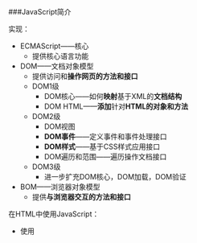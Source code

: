 ###JavaScript简介

实现：

- ECMAScript——核心
  - 提供核心语言功能
- DOM——文档对象模型
  - 提供访问和**操作网页的方法和接口**
  - DOM1级
    - DOM核心——如何**映射**基于XML的**文档结构**
    - DOM HTML——**添加**针对**HTML的对象和方法**
  - DOM2级
    - DOM视图
    - **DOM事件**——定义事件和事件处理接口
    - **DOM样式**——基于CSS样式应用接口
    - DOM遍历和范围——遍历操作文档接口
  - DOM3级
    - 进一步扩充DOM核心，DOM加载，DOM验证
- BOM——浏览器对象模型
  - 提供**与浏览器交互的方法和接口**

在HTML中使用JavaScript：

- 使用<script>标签

  - 属性

    只要不含有defer和async属性，浏览器会按照<script>标签在页面中的先后顺序执行

    - async——异步脚本，html5
      - 立即下载，不妨碍页面的其他操作——（目的）不让页面等待两个脚本的加载和执行
      - 不按照指定的先后顺序执行
      - 只适用于外部脚本（只对外部文件有效）
    - defer——延迟脚本，html4.01
      - 立即下载，延迟到文档完全被解析后（遇到</html>标签后）执行
      - 多个延迟脚本不一定会按照先后顺序执行，最好只包含一个延迟脚本
      - 只适用于外部脚本
    - src——引用外部脚本文件
      - 带有src属性的<script>标签之间包含脚本会被忽略
      - src属性**可以包含外部域的脚本文件**
    - type——默认值：text/javascript

  - **位置**

    ```javascript
    <body>
        <!-- 这里放内容 -->
        <script type="text/javascript" src="example1.js"></script>
        <script type="text/javascript" src="example2.js"></script>
    </body>
    ```

- 嵌入代码
  - **可维护**
  - **可缓存**

- <noscript>元素 

  - 指定在不支持脚本的浏览器中显示替代内容，启用脚本是不显示

1. 语法

   - 类C语言

   - **区分大小写**（ECMAScript中的一切，变量，函数名，操作符）

   - 标识符

     - 指变量，函数，属性的名字，函数的参数
     - **格式规则**
       - 首字符必须是一个字母，下划线或美元符号（数字不能开头）
       - 其他字符可以是字母，数字，下划线，美元符号
       - **驼峰命名法**
       - 不能使用关键字和保留字
       - 变量名有意义，一般小写

   - 注释——C风格

   - 严格模式

     ```javas
     "use strict";
     ```

     在指定函数下使用严格模式

     ```javas
     function doSomething(){
         "use strict";
         //函数体
     }
     ```

   - 语句

     - **语句以分号结尾（养成习惯）**

2. 关键字和保留字

3. 变量

   - ECMAScript变量是**松散类型**——

     - 可以用来保存任何类型的数据（存储变量和操作变量——读，写）

       ```javas
       var message = "hi",
           found = false,
           age = 29;
       ```

       一条语句用定义多个变量，用逗号隔开

   - 定义变量用var关键字

     - 省略var表示隐式全局变量（**慎用**）

4. 数据类型

   - **5中简单数据类型（基本数据类型）**

     - number，string，boolean，undefined，null

   - **一种复杂类型**

     - object——无序的名值对组成

   - **typeof操作符**——

     - 检测变量的数据类型

     ```javascript
     var num = 10;
     var str = "ha";
     var flag = true;
     var nll = null;
     var undef;
     var obj = new Object();
     
     console.log(typeof (num));//number
     console.log(typeof (str));//string
     console.log(typeof (flag));//boolean
     console.log(typeof (nll));//object
     console.log(String(nll));//null
     console.log(typeof (undef));//undefined
     console.log(typeof (obj));//object
     ```

     - typeof是一个操作符**不是函数**，

     ```javas
     //typeof 变量；
     
     //typeof(变量)；
     ```

   - Undefined

     - 未初始化的变量执行typeof操作返回undefined
     - 未声明的变量执行typeof操作返回undefined
     - 函数return没有带回返回值为undefined

   - Null

     - 空对象指针
     - **定义变量用于保存对象可初始化为null**
       - 作为空对象指针的惯例，有助于区分null和undefined

   - Boolean

     - true（不一定是等于1）（注意大小写）

     - 和false（不一定等于0）（注意大小写）

     - ECMAScript中所有类型的值都有与Boolean等价的值

       - 转型函数Boolean()

         ```javascript
         var message = "Hello world!";
         var messageAsBoolean = Boolean(message);
         ```

       转换规则：

       | 数据类型 |      转换为ture的值      | 转换为false的值 |
       | :------: | :----------------------: | :-------------: |
       | Boolean  |           true           |      false      |
       |  String  |   非空字符串(注意" ")    | ""（空字符串）  |
       |  Number  | 非零数字（-1，**负数**） |   0，-0，NaN    |
       |  Objec   |         任何对象         |      null       |
       | Udefined |            -             |    undefined    |

       转换规则对if语句和while语句自动执行Boolean转换非常重要

       ```javascript
       var message = "Hello world!";
           if (message){
           alert("Value is true");
       }
       
       var flag=1;
       while(flag){
             //do something
       }
       ```

   - Number

     - 使用**IEEE754 格式**来表示整数和浮点数（0.1+0.2==0.3，**小数计算误差**）

     - 范围

       - Number.MIN_VALUE
       - Number.MAX_VALUE
       - Infinity
       - -Infinity
       - isFinite()
         - 判断数值是否有穷（**是否位于最大值和最小值之间**）

     - NaN(Not a Number)

       - 涉及NaN的操作都会返回NaN（**多步计算出错**）

       - NaN和任何值都不相等（包括NaN本身）

       - isNaN()

         - **不能被转化为数值的值为true**

         ```javascript
         var number;
         
         console.log(number + 10);//NaN
         console.log(number + 10 == NaN);//false
         console.log(isNaN(number + 10));//true
         ```

     - 类型转换

       - 将非数值转换为数值

         - **Number()——转型函数，可用于任何数据类型**

           - 一元加操作符的操作和Number()函数相同

           - **空字符串返回“0”**

           ```javascript
           //Number()
           
           //Boolean 值：true为1；false为0
           console.log(Number(true));//1
           console.log(Number(false));//0
           
           //数字：简单的传入和返回
           console.log(Number(0));//0
           console.log(Number(1));//1
           console.log(Number(-100));//-100
           console.log(Number(100));//100
           
           //null：0
           console.log(Number(null));//0
           
           //undefined：NaN
           console.log(Number(undefined));//NaN
           
           //字符串：
           //只包含数字，转换为十进制，忽略前导零，有浮点则转换为浮点，忽略字符串前面的空格直到找到第一个非空格字符
           console.log(Number("		10"));//10
           console.log(Number("10.001"));//10.001
           console.log(Number("00010.001"));//10.001
           console.log(Number("-00010.001"));//-10.001
           //含十六进制格式转换为十进制
           console.log(Number("0xf"));//16
           //空字符串转换为零
           console.log(Number(""));//0
           //tab
           console.log(Number(" "));//0
           //除了以上格式以下都为NaN
           console.log(Number("10tttm"));//NaN
           console.log(Number("gg10"));//NaN
           console.log(Number("1ddd10"));//NaN
           console.log(Number("10.99ssd"));//NaN
           console.log(Number("12.12ddf12.01"));//NaN
           
           //对象，则调用对象的valueof()方法，按上述规则，返回Nan则调用对象的toString()方法，按上述方法
           ```

         - parseInt()——专用于字符串转数字

           - 从第一个字符（位置0）开始解析直到遇到一个无效的整型数字字符为止
           - 小数点不被视为有效的数字
           - **空字符串返回NaN**

           ```javascript
           //parseInt()
           
           //忽略字符串前面的空格直到找到第一个非空格字符
           console.log(parseInt("      10"));//10
           //第一个字符不是数字或者负号则返回NaN-----空字符串返回NaN，Number（）为0
           console.log(parseInt("      gg10"));//NaN
           console.log(parseInt("      -10"));//-10
           console.log(parseInt("      "));//NaN
           //是数字继续解析直到遇到非数字
           console.log(parseInt("10110"));//10110
           console.log(parseInt("10tttm"));//10
           console.log(parseInt("1ddd10"));//1
           //在parseInt（）中小数点不被视为有效的数字
           console.log(parseInt("10.98"));//10
           console.log(parseInt("10.99ssd"));//10
           console.log(parseInt("12.12ddf12.01"));//12
           //进制转换
           console.log(parseInt("0xf"));//15
           console.log(parseInt("f"));//NaN
           console.log(parseInt("f",16));//15
           //忽略了前导零被当做十进制,因此用第二个参数加以区别
           console.log(parseInt("070"));//70
           console.log(parseInt("70"));//70
           console.log(parseInt("70",2));//NaN
           console.log(parseInt("10",2));//2
           console.log(parseInt("70",8));//56
           //忽略了前导零
           console.log(parseInt("000070"));//70
           ```

         - parseFloat()——专用于字符串转数字

           - 和parseInt()类似从第一个字符开始（位置0）开始解析直到遇到一个无效的浮点数字字符为止
           - 字符串中第一个小数点有效，第二个无效

           ```javascript
           //parseFoat()
           
           console.log(parseFloat("    -000010"));//-10
           console.log(parseFloat("10tttm"));//10
           console.log(parseFloat("gg10"));//NaN
           console.log(parseFloat("1ddd10"));//1
           console.log(parseFloat("10.98"));//10.98
           console.log(parseFloat("10.99ssd"));//10.99
           console.log(parseFloat("12.12ddf12.01"));//12.12
           ```

   - String

     - 零个和多个16位Unicode字符组成的字符序列——字符串
     - 用单引号或者双引号表示
     - **字符串不可变**
     - 转化为字符串
       - toString()方法，
         - 数值，布尔值，对象，字符串都有toString()方法
         - **null和undefined值没有toString()方法**
       - String()——转型函数
         - 可将任何类型的值转换为字符串（不知道是不是null和undefined的情况下）
         - 转换规则
           - 有toString（）则调用（没有参数），返回结果
           - 值是null则返回null
           - 值是undefined返回undefined

   - Object

     - 数据（属性）和功能（方法）的（无序）集合

     - 通过new操作符创建对象

     - 在ECMAScript中Object是所有对象的基础，Object类型所具有的属性和方法同样存在于更具体的对象中

       - Object实例对象都具有下列属性和方法
       - constructor
         - 保存创建当前对象的函数——构造函数（constructor）
       - hasOwnProperty(propertyName)
         - 给定属性是否在当前实例对象中（而不是在实例原型中）
       - isPrototypeOf(object)
         - 是否是传入对象的原型
       - propertyIsEnumerable(propertyName)
         - 给定属性能否使用for-in语句枚举
       - toLocaleString()
         - 返回对象的字符串表示，与地区对应
       - toString()
         - 返回对象的字符串表示
       - valueOf()
         - 返回对象的字符串，数值，布尔值表示

5. 操作符

   ECMAScript的操作符适用于字符串，数字，布尔甚至对象（通常会调用对象的valueOf()或者toString()方法）

   - 一元操作符

     - 递增，递减操作符

       ```javascript
       //递增递减操作符
       
       var s1 = "2";
       var s2 = "z";
       var b = false;
       var f = 1.1;
       var o = {
           valueOf: function() {
               return -1;
           }
       };
       
       //包含有效数字的字符串，先转换为数字值，再加减1
       s1++; // 值变成数值3
       //不包含有效数值的字符串，变量的值NaN
       s2++; // 值变成NaN
       //布尔false时，先转换为0；布尔true时先转换为1
       b++; // 值变成数值1
       //浮点值时，直接加减
       f--; // 值变成0.10000000000000009（由于浮点舍入错误所致）
       //对象时，先调用valuleOf()方法，返回NaN则继续调用toString()方法
       o--; // 值变成数值-2
       ```

     - 一元加减操作符

       - 一元加减操作符
         - 放数值前面，不会产生影响
         - 在非数字前面，**和Number()转型函数一样**

       ```javascript
       //一元加减操作符
       
       //
       var num = 25;
       num = +num; // 仍然是25
       //在非数字前面，和Number()转型函数一样
       var s1 = "01";
       var s2 = "1.1";
       var s3 = "z";
       var b = false;
       var f = 1.1;
       var o = {
           valueOf: function() {
               return -1;
           }
       };
       
       s1 = +s1; // 值变成数值1
       s2 = +s2; // 值变成数值1.1
       s3 = +s3; // 值变成NaN
       b = +b; // 值变成数值0
       f = +f; // 值未变，仍然是1.1
       o = +o; // 值变成数值-1
       ```

       - 一元减操作符
         - 放数值前面，主要用于表示负数
         - 在非数字前面，和Number()转型函数一样

   - 位运算

     - 符号位
       - 0表示整数
       - 1表示负数
     - 二进制补码
       - 数值的绝对值的二进制码
       - 反码
       - 反码加1
     - 按位非
     - 按位或
     - 按位与
     - 按位异或
     - 左移
     - 右移

   - 布尔操作符

     - 重要性堪比相等操作

     - 主要用在条件语句和循环语句——测试两个值关系

     - 逻辑非

       - 适用于任何值
       - 先将操作数转换为布尔值，再求反
       - `！！`——将值转换为对应的布尔值，和Boolean()转型函数相同

     - 逻辑与——**短路操作**（如果第一个操作数是false，就不会对第二个操作数求值了）

       - 适用于任何类型操作数

       - 有一个操作数不是布尔值时，不一定返回布尔值

         ```javascript
         //如果第一个操作数是对象，则返回第二个操作数；
         //如果第二个操作数是对象，则只有在第一个操作数的求值结果为true 的情况下才会返回该对象；
         //如果两个操作数都是对象，则返回第二个操作数；
         //如果有一个操作数是null，则返回null；
         //如果有一个操作数是NaN，则返回NaN；
         //如果有一个操作数是undefined，则返回undefined
         ```

     - 逻辑或——**短路操作**（如果第一个操作数是true，就不会对第二个操作数求值了）

       -  有一个操作数不是布尔值时，不一定返回布尔值

         ```javascript
         //如果第一个操作数是对象，则返回第一个操作数；
         //如果第一个操作数的求值结果为false，则返回第二个操作数；
         //如果两个操作数都是对象，则返回第一个操作数；
         //如果两个操作数都是null，则返回null；
         //如果两个操作数都是NaN，则返回NaN；
         //如果两个操作数都是undefined，则返回undefined
         ```

   - 乘性操作符

     - 操作数在非数值的情况下会执行自动的类型转换（**Number()转型函数**）

     - 乘法

       ```javascript
       //如果操作数都是数值，执行常规的乘法计算，如果乘积超过了ECMAScript 数值的表示范围，则返回Infinity 或-Infinity；
       //如果有一个操作数是NaN，则结果是NaN；
       //如果是Infinity 与0 相乘，则结果是NaN；
       //如果是Infinity 与非0 数值相乘，则结果是Infinity 或-Infinity，取决于有符号操作数的符号；
       //如果是Infinity 与Infinity 相乘，则结果是Infinity；
       //如果有一个操作数不是数值，则在后台调用Number()将其转换为数值，然后再应用上面的规则
       ```

     - 除法

       ```javascript
       //如果操作数都是数值，执行常规的除法计算，如果商超过了ECMAScript 数值的表示范围，则返回Infinity 或-Infinity；
       //如果有一个操作数是NaN，则结果是NaN；
       //如果是Infinity 被Infinity 除，则结果是NaN；
       //如果是零被零除，则结果是NaN；
       //如果是非零的有限数被零除，则结果是Infinity 或-Infinity，取决于有符号操作数的符号；
       //如果是Infinity 被任何非零数值除，则结果是Infinity 或-Infinity，取决于有符号操作数的符号；
       //如果有一个操作数不是数值，则在后台调用Number()将其转换为数值，然后再应用上面的规则
       ```

     - 求摸（余数）

       ```javascript
       //如果操作数都是数值，执行常规的除法计算，返回除得的余数；
       //如果被除数是无穷大值而除数是有限大的数值，则结果是NaN；
       //如果被除数是有限大的数值而除数是零，则结果是NaN；
       //如果是Infinity 被Infinity 除，则结果是NaN；
       //如果被除数是有限大的数值而除数是无穷大的数值，则结果是被除数；
       //如果被除数是零，则结果是零；
       //如果有一个操作数不是数值，则在后台调用Number()将其转换为数值，然后再应用上面的规则
       ```

   - 加性操作符

     - 加法

       - 如果两个操作符都是数值,常规计算

       ```javascript
       //如果有一个操作数是NaN，则结果是NaN；
       //如果是Infinity 加Infinity，则结果是Infinity；
       //如果是-Infinity 加-Infinity，则结果是-Infinity；
       //如果是Infinity 加-Infinity，则结果是NaN；
       //如果是+0 加+0，则结果是+0；
       //如果是-0 加-0，则结果是-0；
       //如果是+0 加+0，则结果是+0
       ```

       - 如果一个操作数是字符串

       ```javascript
       //如果两个操作数都是字符串，则将第二个操作数与第一个操作数拼接起来；
       //如果只有一个操作数是字符串，则将另一个操作数转换为字符串，然后再将两个字符串拼接起来
       ```

       - ​	**对象，数值，布尔值调用toString()方法**，得到相应的字符串	
       - **undefined和null调用String()函数**得到"undefined"和"null"

     - 减法

       ```javascript
       //如果两个操作符都是数值，则执行常规的算术减法操作并返回结果；
       //如果有一个操作数是NaN，则结果是NaN；
       //如果是Infinity 减Infinity，则结果是NaN；
       //如果是-Infinity 减-Infinity，则结果是NaN；
       //如果是Infinity 减-Infinity，则结果是Infinity；
       //如果是-Infinity 减Infinity，则结果是-Infinity；
       //如果是+0 减+0，则结果是+0；
       //如果是+0 减-0，则结果是-0
       //如果是-0 减-0，则结果是+0；
       //如果有一个操作数是字符串、布尔值、null 或undefined，则先在后台调用Number()函数将其转换为数值，然后再根据前面的规则执行减法计算。如果转换的结果是NaN，则减法的结果就是NaN；
       //如果有一个操作数是对象，则调用对象的valueOf()方法以取得表示该对象的数值。如果得到的值是NaN，则减法的结果就是NaN。如果对象没有valueOf()方法，则调用其toString()方法并将得到的字符串转换为数值。
       ```

   - 关系操作符

     - 关系操作符的操作数是非数值时，也要进行数据转换

       ```javascript
       //如果两个操作数都是数值，则执行数值比较。
       //如果两个操作数都是字符串，则比较两个字符串对应的字符编码值。
       //如果一个操作数是数值，则将另一个操作数转换为一个数值，然后执行数值比较。
       //如果一个操作数是对象，则调用这个对象的valueOf()方法，用得到的结果按照前面的规则执行比较。如果对象没有valueOf()方法，则调用toString()方法，并用得到的结果根据前面的规则执行比较。
       //如果一个操作数是布尔值，则先将其转换为数值，然后再执行比较
       ```

     - 比较字符串时，比较的是两个字符串对应位置的编码（**大写字母的编码值小于小写字母**）

     - 按照常理，如果一个值不小于另一个值，则一定是大于或等于那个值。然而，在**与NaN 进行比较时**，
       这两个比较操作的结果**都返回了false**

       ```javascript
       var result1 = NaN < 3; //false
       var result2 = NaN >= 3; //false
       ```

   - 相等操作符

     - 相等(==)和不相等(!=)——**先转换再比较**

       - **强制转换**

       - 如果一个操作数是布尔值，比较相等性之前先转换为数值

         - true——1
         - false——0

       - 如果一个操作数是字符串，另一个是数值，比较相等性之前先将字符串转换为数值

       - 如果一个操作数是对象，另一个操作数不是，则调用对象的valueOf()方法，再比较

       - null 和undefined 相等

       - **要比较相等性之前，不能将null 和undefined 转换成其他任何值**

       - 有一个操作数是NaN，则相等操作符返回false，而不相等操作符返回true

       - 如果两个操作数都是对象，则比较它们是不是同一个对象。如果两个操作数都指向同一个对象，
         则相等操作符返回true；否则，返回false

         ```javascript
         console.log(null == undefined);// true 
         console.log("NaN" == NaN);// false 
         console.log(5 == NaN);// false 
         console.log(NaN == NaN);// false 
         console.log(NaN != NaN);// true 
         console.log(false == 0);// true
         console.log(true == 1);// true
         console.log(true == 2);// false
         console.log(undefined == 0);// false
         console.log(null == 0);// false
         console.log("5"==5);// true
         ```

     - 全等(===)和不全等(!==)——**仅比较而不转换**

       - 除了在比较之前不转换之外，全等操作符和不全等操作符没有区别

         ```javascript
         console.log(undefined==null);//true
         console.log(undefined===null);//false
         ```

       - 为了保持数据类型的完整性，推荐使用全等和不全等操作符

   - 条件操作符

   - 赋值操作符

   - 逗号操作符

     - 在一条语句中执行执行多个操作

       ```javascript
       //声明多个变量
       var num1=1, num2=2, num3=3;
       ```

     - 赋值(返回表达式中的最后一项)

       ```javascript
       var num = (5, 1, 4, 8, 0); // num 的值为0
       ```

6. 语句

   - if语句
     - 语法：

       ```javascript
       if (condition) statement1 else statement2
       ```

     - condition:

       - 任意表达式
       - 不是布尔值，会**调用Boolean()转换函数**

   - do-while语句

     - 语法

       ```javascript
       do {
       	statement
       } while (expression);
       ```

     - 循环体中的代码**至少执行一次**

   - while语句

     - 语法

       ```javascript
       while(expression) statement
       ```

   - for语句

     - 语法

       ```javascript
       for (initialization; expression; post-loop-expression) statement
       ```

     - **和while等价**

     - for语句的初始化表达式，控制表达式和循环表达式都是**可选**的

       ```javascript
       for (;;) { // 无限循环
       	doSomething();
       }
       ```

   - for-in语句

     - 语法

       ```javascript
       for (property in expression) statement
       ```

     - 精准的**迭代**语句——用来枚举对象大的属性
       - 检测对象的值是否是null和undefined

   - label语句

   - break和continue语句

   - switch语句

     - 语法

       ```javascript
       switch (expression) {
           case value: statement
           	break;
           case value: statement
           	break;
           case value: statement
           	break;
           case value: statement
           	break;
           default: statement
       }
       ```

       - 状态机转换

7. 函数

   - 语言的核心

   - 语法

     ```javascript
     function functionName(arg0, arg1,...,argN) {
     	statements
     }
     ```

   - 参数

     - 在内部以数组来表示——arguments（**不是Array的实例**）
       - 可以传入任意多个参数，原因参数始终以数组传入
     - 命名的参数只提供便利，但**不是必需的**
     - 不需要函数签名
     - 参数和arguments的内存空间独立，但是它们的**值会同步**
     - arguments的长度由传入参数个数决定，不是由定义函数时的命名参数的个数决定的——**实参个数**
       - length——定义时命名参数的个数——**形参个数**
       - 没有传递值的命名参数自动被赋予undefined

   - 没有重载

     - 后定义的函数覆盖先定义的函数
     - **可以根据传入参数的类型和数量，模拟重载**

8. 小结

   黑体是重点内容